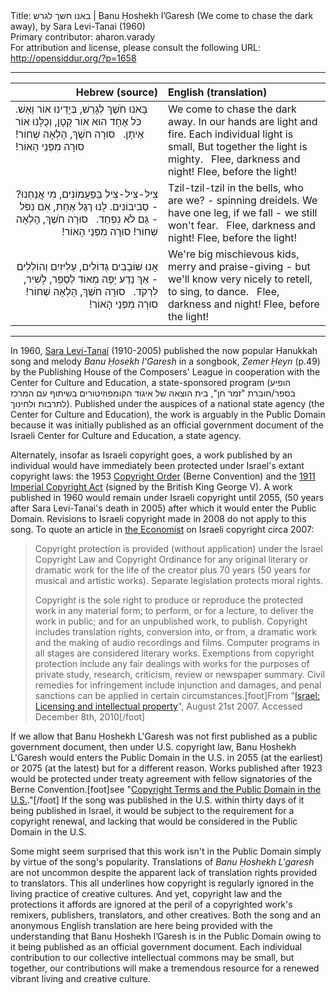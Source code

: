 <html>
<head></head>
<body>
Title: באנו חשך לגרש | Banu Ḥoshekh l’Garesh (We come to chase the dark away), by Sara Levi-Tanai (1960)<br />
Primary contributor: aharon.varady<br />
For attribution and license, please consult the following URL: <a href="http://opensiddur.org/?p=1658">http://opensiddur.org/?p=1658</a>
<p />
<hr />

<table style="margin-left: auto;margin-right: auto;" class="draggable">
<thead><tr><th id="x" style="text-align: right;">Hebrew (source)</th><th style="text-align: left;">English (translation)</th></tr></thead>
<tbody>
<tr>
<td style="vertical-align:top;" width="46%">
<div class="liturgy"><span lang="he">
בָּאנוּ חֹשֶׁךְ לְגָרֵשׁ,‏
בְּיָדֵינוּ אוֹר וַאֵשׁ.‏
כֹּל אֶחָד הוּא אוֹר קָטָן,‏
וְכֻלָּנוּ אוֹר אֵיתָן.‏
&nbsp;
סוּרָה חֹשֶׁךְ, הָלְאָה שְׁחוֹר!‏
סוּרָה מִפְּנֵי הָאוֹר!‏
</span></div>
</td>
 
<td width="49%"><div class="english">
We come to chase the dark away.
In our hands are light and fire.
Each individual light is small,
But together the light is mighty.
&nbsp;
Flee, darkness and night!
Flee, before the light!
</div></td>
</tr>

<tr>
<td width="46%">
<div style="text-align: right;" class="liturgy"><span lang="he">
צִיל-צִיל-צִיל בַּפַּעֲמוֹנִים,
מִי אֲנַחְנוּ? - סְבִיבוֹנִים.
לָנוּ רֶגֶל אַחַת,
אִם נִפֹּל - גַּם לֹא נִפְחַד.
&nbsp;
סוּרָה חֹשֶׁךְ, הָלְאָה שְׁחוֹר!‏
סוּרָה מִפְּנֵי הָאוֹר!‏
</span></div>
</td>
 
<td width="49%"><div class="english">
Tzil-tzil-tzil in the bells,
who are we? - spinning dreidels.
We have one leg,
if we fall - we still won't fear.
&nbsp;
Flee, darkness and night!
Flee, before the light!
</div></td>
</tr>

<tr>
<td width="46%">
<div style="text-align: right;" class="liturgy"><span lang="he">
אָנוּ שׁוֹבָבִים גְּדוֹלִים,
עַלִּיזִים וְהוֹלְלִים -
אַךְ נֵדַע יָפֶה מְאוֹד
לְסַפֵּר, לָשִׁיר, לִרְקֹד.
&nbsp;
סוּרָה חֹשֶׁךְ, הָלְאָה שְׁחוֹר!‏
סוּרָה מִפְּנֵי הָאוֹר!‏
</span></div>
</td>
 
<td width="49%"><div class="english">
We're big mischievous kids,
merry and praise-giving -
but we'll know very nicely
to retell, to sing, to dance.
&nbsp;
Flee, darkness and night!
Flee, before the light!
</div></td>
</tr>
</tbody></table>

<hr />

In 1960, <a href="https://en.wikipedia.org/wiki/Sara_Levi-Tanai">Sara Levi-Tanaiׁ</a> (1910-2005) published the now popular Ḥanukkah song and melody <em>Banu Ḥosekh l'Garesh</em> in a songbook, <em>Zemer Ḥeyn</em> (p.49) by the Publishing House of the Composers' League in cooperation with the Center for Culture and Education, a state-sponsored program (<span lang="he">הופיע בספר/חוברת "זמר חן", בית הוצאה של איגוד הקומפוזיטורים בשיתוף עם המרכז לתרבות ולחינוך</span>). Published under the auspices of a national state agency (the Center for Culture and Education), the work is arguably in the Public Domain because it was initially published as an official government document of the Israeli Center for Culture and Education, a state agency.

Alternately, insofar as Israeli copyright goes, a work published by an individual would have immediately been protected under Israel's extant copyright laws: the 1953 <a href="http://www.wipo.int/wipolex/en/text.jsp?file_id=128061">Copyright Order</a> (Berne Convention) and the <a href="http://en.wikipedia.org/wiki/Copyright_Act_1911">1911 Imperial Copyright Act</a> (signed by the British King George V). A work published in 1960 would remain under Israeli copyright until 2055, (50 years after Sara Levi-Tanai's death in 2005) after which it would enter the Public Domain. Revisions to Israeli copyright made in 2008 do not apply to this song.  To quote an article in <a href="http://www.eiu.com/index.asp?layout=VWArticleVW3&article_id=792514464&region_id=&country_id=1840000184&channel_id=220004022&category_id=480004048&refm=vwCat&page_title=Article&rf=0">the Economist</a> on Israeli copyright circa 2007:

<blockquote>Copyright protection is provided (without application) under the Israel Copyright Law and Copyright Ordinance for any original literary or dramatic work for the life of the creator plus 70 years (50 years for musical and artistic works). Separate legislation protects moral rights.

Copyright is the sole right to produce or reproduce the protected work in any material form; to perform, or for a lecture, to deliver the work in public; and for an unpublished work, to publish. Copyright includes translation rights, conversion into, or from, a dramatic work and the making of audio recordings and films. Computer programs in all stages are considered literary works. Exemptions from copyright protection include any fair dealings with works for the purposes of private study, research, criticism, review or newspaper summary. Civil remedies for infringement include injunction and damages, and penal sanctions can be applied in certain circumstances.[foot]From "<a href="http://www.eiu.com/index.asp?layout=VWArticleVW3&article_id=792514464&region_id=&country_id=1840000184&channel_id=220004022&category_id=480004048&refm=vwCat&page_title=Article&rf=0">Israel: Licensing and intellectual property</a>", August 21st 2007. Accessed December 8th, 2010[/foot]</blockquote>

If we allow that Banu Ḥoshekh L'Garesh was not first published as a public government document, then under U.S. copyright law, Banu Ḥoshekh L'Garesh would enters the Public Domain in the U.S. in 2055 (at the earliest) or 2075 (at the latest) but for a different reason. Works published after 1923 would be protected under treaty agreement with fellow signatories of the Berne Convention.[foot]see "<a href="http://copyright.cornell.edu/resources/publicdomain.cfm">Copyright Terms and the Public Domain in the U.S.</a>."[/foot] If the song was published in the U.S. within thirty days of it being published in Israel, it would be subject to the requirement for a copyright renewal, and lacking that would be considered in the Public Domain in the U.S.

Some might seem surprised that this work isn't in the Public Domain simply by virtue of the song's popularity. Translations of <em>Banu Ḥoshekh L'garesh</em> are not uncommon despite the apparent lack of translation rights provided to translators. This all underlines how copyright is regularly ignored in the living practice of creative cultures. And yet, copyright law and the protections it affords are ignored at the peril of a copyrighted work's remixers, publishers, translators, and other creatives. Both the song and an anonymous English translation are here being provided with the understanding that Banu Ḥoshekh l’Garesh is in the Public Domain owing to it being published as an official government document. Each individual contribution to our collective intellectual commons may be small, but together, our contributions will make a tremendous resource for a renewed vibrant living and creative culture.
</body>
</html>